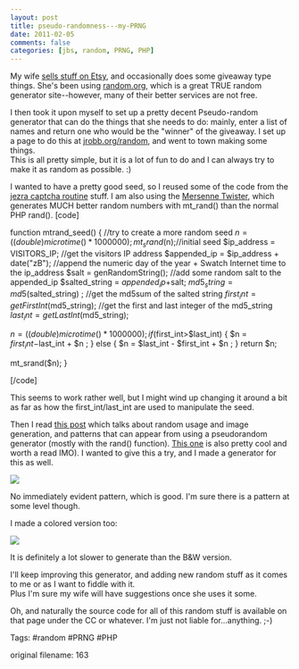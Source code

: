 ```yaml
---
layout: post
title: pseudo-randomness---my-PRNG
date: 2011-02-05
comments: false
categories: [jbs, random, PRNG, PHP]
---
```


My wife <a href="http://www.etsy.com/people/NestofManyColors">sells stuff on Etsy</a>, and occasionally does some giveaway type things.
She's been using <a href="http://random.org">random.org</a>, which is a great TRUE random generator site--however, many of their better services are not free.

I then took it upon myself to set up a pretty decent Pseudo-random generator that can do the things that she needs to do:  mainly, enter a list of names and return one who would be the "winner" of the giveaway.
I set up a page to do this at <a href="http://jrobb.org/random/">jrobb.org/random</a>, and went to town making some things.  
This is all pretty simple, but it is a lot of fun to do and I can always try to make it as random as possible. :)

I wanted to have a pretty good seed, so I reused some of the code from the <a href="http://jrobb.org/blog/?article=159">jezra captcha routine</a> stuff.  I am also using the <a href="http://en.wikipedia.org/wiki/Mersenne_twister">Mersenne Twister</a>, which generates MUCH better random numbers with mt_rand() than the normal PHP rand().
[code]

function mtrand_seed() {
//try to create a more random seed
$n = ((double)microtime()*1000000);
mt_srand($n);//initial seed
$ip_address = VISITORS_IP; //get the visitors IP address
$appended_ip = $ip_address + date("zB"); //append the numeric day of the year + 	Swatch Internet time to the ip_address
$salt = genRandomString(); //add some random salt to the appended_ip
$salted_string = $appended_ip+$salt;
$md5_string = md5($salted_string) ; //get the md5sum of the salted string
$first_int = getFirstInt($md5_string); //get the first and last integer of the md5_string
$last_int = getLastInt($md5_string);

$n = ((double)microtime()*1000000);
if($first_int>$last_int)
{
$n = $first_int -$last_int + $n ;
} else {
$n = $last_int - $first_int + $n ;
}
return $n;

mt_srand($n);
}

[/code]


This seems to work rather well, but I might wind up changing it around a bit as far as how the first_int/last_int are used to manipulate the seed.

Then I read <a href="http://www.boallen.com/random-numbers.html">this post</a> which talks about random usage and image generation, and patterns that can appear from using a pseudorandom generator (mostly with the rand() function).
<a href="http://cod.ifies.com/2008/05/php-rand01-on-windows-openssl-rand-on.html">This one</a> is also pretty cool and worth a read IMO).
I wanted to give this a try, and I made a generator for this as well.  


<img src="/random/randompng.php?xlen=256&ylen=256">


No immediately evident pattern, which is good.  I'm sure there is a pattern at some level though.


I  made a colored version too:


<img src="/random/randompng.php?color=1&xlen=256&ylen=256">


It is definitely a lot slower to generate than the B&W version.

I'll keep improving this generator, and adding new random stuff as it comes to me or as I want to fiddle with it.  
Plus I'm sure my wife will have suggestions once she uses it some.

Oh, and naturally the source code for all of this random stuff is available on that page under the CC or whatever.  I'm just not liable for...anything. ;-)


Tags: #random #PRNG #PHP

 original filename: 163
